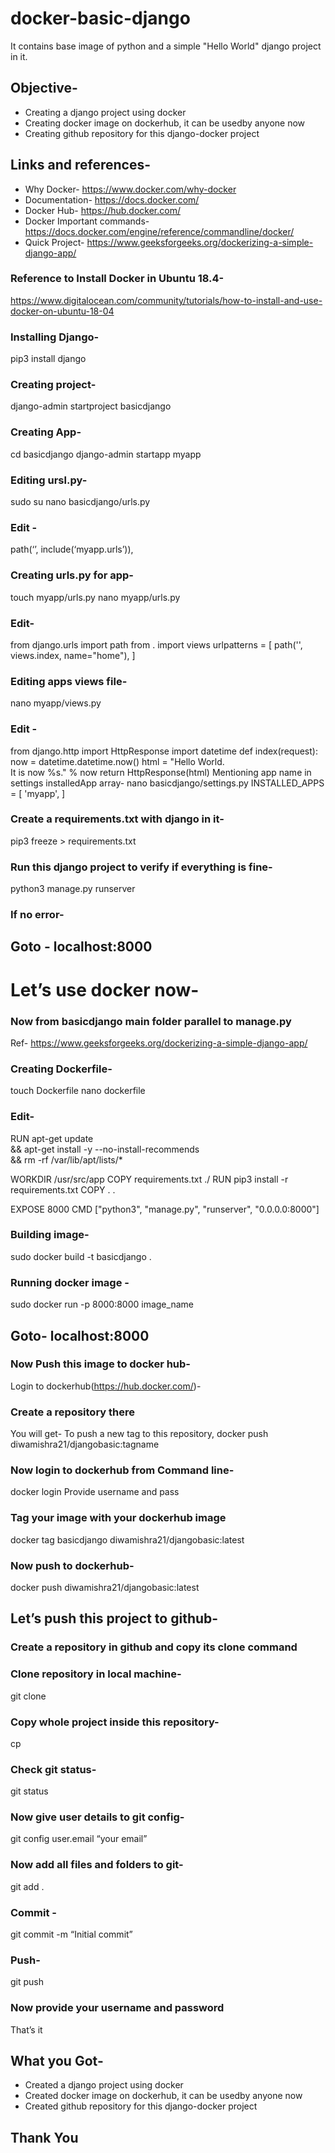 # docker-basic-django
It contains base image of python and a simple "Hello World" django project in it.

## Objective-
* Creating a django project using docker
* Creating docker image on dockerhub, it can be usedby anyone now
* Creating github repository for this django-docker project

## Links and references-
* Why Docker- https://www.docker.com/why-docker
* Documentation- https://docs.docker.com/
* Docker Hub- https://hub.docker.com/
* Docker Important commands- https://docs.docker.com/engine/reference/commandline/docker/
* Quick Project- https://www.geeksforgeeks.org/dockerizing-a-simple-django-app/

### Reference to Install Docker in Ubuntu 18.4-
https://www.digitalocean.com/community/tutorials/how-to-install-and-use-docker-on-ubuntu-18-04

### Installing Django-
pip3 install django
### Creating project-
django-admin startproject basicdjango
### Creating App-
cd basicdjango
django-admin startapp myapp

### Editing ursl.py-
sudo su
nano basicdjango/urls.py
### Edit - 
path(‘’, include(‘myapp.urls’)),

### Creating urls.py for app-
touch myapp/urls.py
nano myapp/urls.py
### Edit-
from django.urls import path
from . import views
urlpatterns = [
    path('', views.index, name="home"),
]

### Editing apps views file-
nano myapp/views.py
### Edit - 
from django.http import HttpResponse
import datetime
def index(request):
    now = datetime.datetime.now()
    html = "<html><body>Hello World. <br> It is now %s.</body></html>" % now
    return HttpResponse(html)
Mentioning app name in settings installedApp array-
nano basicdjango/settings.py
INSTALLED_APPS = [
    'myapp',
]

### Create a requirements.txt with django in it-
pip3 freeze > requirements.txt

### Run this django project to verify if everything is fine-
python3 manage.py runserver
### If no error-
## Goto - localhost:8000


# Let’s use docker now-
### Now from basicdjango main folder parallel to manage.py
Ref- https://www.geeksforgeeks.org/dockerizing-a-simple-django-app/

### Creating Dockerfile-
touch Dockerfile
nano dockerfile
### Edit-
RUN apt-get update \
    && apt-get install -y --no-install-recommends \
    && rm -rf /var/lib/apt/lists/*

WORKDIR /usr/src/app
COPY requirements.txt ./
RUN pip3 install -r requirements.txt
COPY . .

EXPOSE 8000
CMD ["python3", "manage.py", "runserver", "0.0.0.0:8000"]



### Building image- 
sudo docker build -t basicdjango .

### Running docker image -
sudo docker run -p 8000:8000 image_name

## Goto- localhost:8000


### Now Push this image to docker hub-
Login to dockerhub(https://hub.docker.com/)-

### Create a repository there
You will get-
To push a new tag to this repository,
docker push diwamishra21/djangobasic:tagname

### Now login to dockerhub from Command line- 
docker login
Provide username and pass

### Tag your image with your dockerhub image
docker tag basicdjango diwamishra21/djangobasic:latest

### Now push to dockerhub-
docker push diwamishra21/djangobasic:latest


## Let’s push this project to github-
### Create a repository in github and copy its clone command

### Clone repository in local machine-
git clone <ur>

### Copy whole project inside this repository-
cp <django-project> <github folder>

### Check git status-
git status

### Now give user details to git config-
git config user.email “your email”

### Now add all files and folders to git-
git add .

### Commit -
git commit -m “Initial commit”

### Push-
git push

### Now provide your username and password

That’s it

## What you Got-
* Created a django project using docker
* Created docker image on dockerhub, it can be usedby anyone now
* Created github repository for this django-docker project

## Thank You
